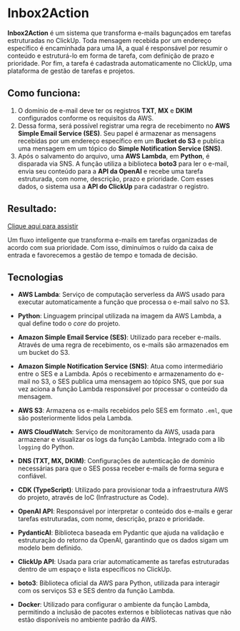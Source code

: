 # Inbox2Action

**Inbox2Action** é um sistema que transforma e-mails bagunçados em tarefas estruturadas no ClickUp. Toda mensagem recebida por um endereço específico é encaminhada para uma IA, a qual é responsável por resumir o conteúdo e estruturá-lo em forma de tarefa, com definição de prazo e prioridade. Por fim, a tarefa é cadastrada automaticamente no ClickUp, uma plataforma de gestão de tarefas e projetos.

## Como funciona:

1. O domínio de e-mail deve ter os registros **TXT**, **MX** e **DKIM** configurados conforme os requisitos da AWS.
2. Dessa forma, será possível registrar uma regra de recebimento no **AWS Simple Email Service (SES)**. Seu papel é armazenar as mensagens recebidas por um endereço específico em um **Bucket do S3** e publica uma mensagem em um tópico do **Simple Notification Service (SNS)**.
3. Após o salvamento do arquivo, uma **AWS Lambda**, em **Python**, é disparada via SNS. A função utiliza a biblioteca **boto3** para ler o e-mail, envia seu conteúdo para a **API da OpenAI** e recebe uma tarefa estruturada, com nome, descrição, prazo e prioridade. Com esses dados, o sistema usa a **API do ClickUp** para cadastrar o registro.

## Resultado:

[Clique aqui para assistir](https://www.youtube.com/watch?v=dOFVlCA9mD4)

Um fluxo inteligente que transforma e-mails em tarefas organizadas de acordo com sua prioridade. Com isso, diminuímos o ruído da caixa de entrada e favorecemos a gestão de tempo e tomada de decisão.

## Tecnologias

* **AWS Lambda**: Serviço de computação serverless da AWS usado para executar automaticamente a função que processa o e-mail salvo no S3.

* **Python**: Linguagem principal utilizada na imagem da AWS Lambda, a qual define todo o *core* do projeto.

* **Amazon Simple Email Service (SES)**: Utilizado para receber e-mails. Através de uma regra de recebimento, os e-mails são armazenados em um bucket do S3.

* **Amazon Simple Notification Service (SNS)**: Atua como intermediário entre o SES e a Lambda. Após o recebimento e armazenamento do e-mail no S3, o SES publica uma mensagem ao tópico SNS, que por sua vez aciona a função Lambda responsável por processar o conteúdo da mensagem.

* **AWS S3**: Armazena os e-mails recebidos pelo SES em formato `.eml`, que são posteriormente lidos pela Lambda.

* **AWS CloudWatch**: Serviço de monitoramento da AWS, usada para armazenar e visualizar os logs da função Lambda. Integrado com a lib `logging` do Python.

* **DNS (TXT, MX, DKIM)**: Configurações de autenticação de domínio necessárias para que o SES possa receber e-mails de forma segura e confiável.

* **CDK (TypeScript)**: Utilizado para provisionar toda a infraestrutura AWS do projeto, através de IoC (Infrastructure as Code).

* **OpenAI API**: Responsável por interpretar o conteúdo dos e-mails e gerar tarefas estruturadas, com nome, descrição, prazo e prioridade.

* **PydanticAI**: Biblioteca baseada em Pydantic que ajuda na validação e estruturação do retorno da OpenAI, garantindo que os dados sigam um modelo bem definido.

* **ClickUp API**: Usada para criar automaticamente as tarefas estruturadas dentro de um espaço e lista específicos no ClickUp.

* **boto3**: Biblioteca oficial da AWS para Python, utilizada para interagir com os serviços S3 e SES dentro da função Lambda.

* **Docker**: Utilizado para configurar o ambiente da função Lambda, permitindo a inclusão de pacotes externos e bibliotecas nativas que não estão disponíveis no ambiente padrão da AWS.